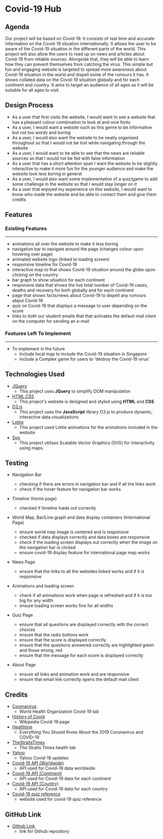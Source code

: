 # Covid-19 Hub

Agenda
----------------------- 
Our project will be based on Covid-19. It consists of real time and accurate information on the Covid-19 situation internationally. It allows the user to be aware of the Covid-19 situation in the different parts of the world. This project will also allow the users to read up on news and articles about Covid-19 from reliable sources. Alongside that, they will be able to learn how they can prevent themselves from catching the virus. This simple but fun and engaging website is targeted to spread more awareness about Covid-19 situation in the world and dispell some of the rumours it has. It shows collated data on the Covid-19 situation globally and for each continent and country. It aims to target an audience of all ages as it will be suitable for all ages to visit.

Design Process
--------------
-   As a user that first visits the website, I would want to see a website that has a pleasant colour combination to look at and nice fonts
-   As a user, I would want a website such as this genre to be informative but not too wordy and boring
-   As a user, I would also want the website to be neatly organised throughout so that I would not be lost while navigating through the website
-   As a user, I would want to be able to see that the news are reliable sources so that I would not be fed with false information
-   As a user that has a short attention span I want the website to be slightly interactive to make it more fun for the younger audience and make the website look less boring in general
-   As a user, I would also want some implementation of a quiz/game to add some challenge in the website so that I would stay longer on it
-   As a user that enjoyed my experience on this website, I would want to know who made the website and be able to contact them and give them credits


Features
--------
### Existing Features
---------------------
-   animations all over the website to make it less boring
-   navigation bar to navigate around the page (changes colour upon hovering over page)
-   animated website logo (linked to loading screen)
-   responsive timeline for Covid-19
-   interactive map to that shows Covid-19 situation around the globe upon clicking on the country
-   bar graph to show situation for each continent
-   responsive data that shows the live total number of Covid-19 cases, deaths and recovery for both globally and for each continent
-   page that shows facts/news about Covid-19 to dispell any rumours abput Covid-19
-   quiz on Covid-19 that displays a message to user depending on the score
-   links to both our student emails that that activates the default mail client on the computer for sending an e-mail

### Features Left To Implement
------------------------------
-   To implement in the future
    -   Include local map to include the Covid-19 situation in Singapore
    -   Include a Complex game for users to 'destroy the Covid-19 virus'

Technologies Used
-----------------
-   [JQuery](https://jquery.com)
    -   This project uses **JQuery** to simplify DOM manipulation
-   [HTML,CSS](https://html.com)
    -   This project's website is designed and styled using **HTML** and **CSS**
-   [D3.js](https://d3js.org/)
    -   This project uses the **JavaScript** library D3.js to produce dynamic, interactive data visualizations 
-   [Lottie](https://lottiefiles.com)
    -    This project used Lottie animations for the animations included in the website
-   [Svg](https://www.w3.org/Graphics/SVG/)
    -   This project utilises Scalable Vector Graphics (SVG) for interactivity using maps.

Testing
-------
- Navigation Bar  
    -   checking if there are errors in navigation bar and if all the links work
    -   check if the hover feature for navigation bar works

- Timeline (Home page)
    -   checked if timeline loads out correctly

- World Map, Bar/Line graph and data display containers (International Page)
    -   ensure world map image is centered and is responsive
    -   checked if data displays correctly and data boxes are responsive
    -   check if the loading screen displays out correctly when the image on the navigation bar is clicked
    -   ensure covid-19 display feature for international page map works

- News Page
    -   ensure that the links to all the websites linked works and if it is responsive 

- Animations and loading screen
    -   check if all animations work when page is refreshed and if it is too big for any width 
    -   ensure loading screen works fine for all widths
- Quiz Page
    -   ensure that all questions are displayed correctly with the correct choices
    -   ensure that the radio buttons work
    -   ensure that the score is displayed correctly
    -   ensure that the questions answered correctly are highlighted green and those wrong, red
    -   ensure that the message for each score is displayed correctly
    
- About Page
    -   ensure all links and animation work and are responsive
    -   ensure that email link correctly opens the default mail client
 
Credits
-------
-  [Coronavirus](https://www.who.int/health-topics/coronavirus#tab=tab_1)
    -   World Health Organization Covid-19 tab
-  [History of Covid](https://en.wikipedia.org/wiki/COVID-19#History)
    -   Wikipedia Covid-19 page
-  [Healthline](https://www.healthline.com/health/coronavirus-covid-19#)
    -   Everything You Should Know About the 2019 Coronavirus and COVID-19
-  [TheStraitsTimes](https://www.straitstimes.com/singapore/health)
    -   The Straits Times health tab
-  [Yahoo](https://sg.news.yahoo.com/health/)
    -   Yahoo Covid-19 updates
-  [Covid-19 API (Worldwide)](https://corona.lmao.ninja/v2/historical/all?lastdays=365)
    -   API used for Covid-19 data worldwide
-  [Covid-19 API (Continent)](https://corona.lmao.ninja/v2/continents)
    -   API used for Covid-19 data for each continent
-  [Covid-19 API (Country)](https://disease.sh/v3/covid-19/countries)
    -   API used for Covid-19 data for each country
-  [Covid-19 quiz reference](https://www.medicalnewstoday.com/articles/coronavirus-myths-explored)
    -   website used for covid-19 quiz reference

GitHub Link
-----------
- [Github Link](https://github.com/myongrui/Assignment2.git)
    -   link for Github repository